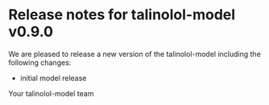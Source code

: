# Release notes for talinolol-model v0.9.0

We are pleased to release a new version of the talinolol-model including the 
following changes:

- initial model release

Your talinolol-model team
